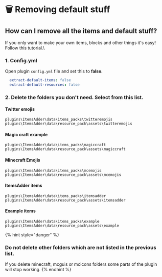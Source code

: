 # 🗑 Removing default stuff

## How can I remove all the items and default stuff?

If you only want to make your own items, blocks and other things it's easy!\
Follow this tutorial.\\

### 1. Config.yml

Open plugin `config.yml` file and set this to **false**.

```yaml
  extract-default-items: false
  extract-default-resources: false
```

### 2. Delete the folders you don't need. Select from this list.

#### Twitter emojis

`plugins\ItemsAdder\data\items_packs\twitteremojis`\
`plugins\ItemsAdder\data\resource_pack\assets\twitteremojis`

#### Magic craft example

`plugins\ItemsAdder\data\items_packs\magiccraft`\
`plugins\ItemsAdder\data\resource_pack\assets\magiccraft`

#### Minecraft Emojis

`plugins\ItemsAdder\data\items_packs\mcemojis`\
`plugins\ItemsAdder\data\resource_pack\assets\mcemojis`

#### ItemsAdder items

`plugins\ItemsAdder\data\items_packs\itemsadder`\
`plugins\ItemsAdder\data\resource_pack\assets\itemsadder`

#### Example items

`plugins\ItemsAdder\data\items_packs\example`\
`plugins\ItemsAdder\data\resource_pack\assets\example`

{% hint style="danger" %}
### Do not delete other folders which are not listed in the previous list.

If you delete minecraft, mcguis or mcicons folders some parts of the plugin will stop working.
{% endhint %}
